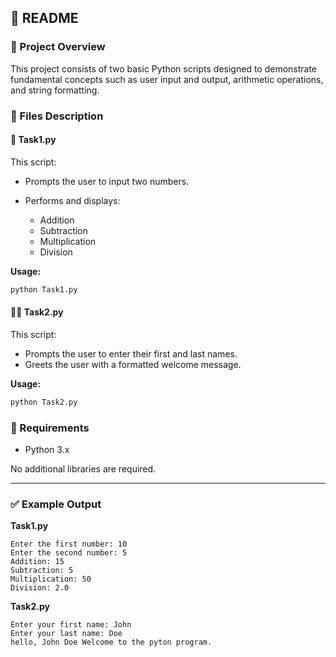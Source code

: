 ## 📝 README

### 📁 Project Overview

This project consists of two basic Python scripts designed to demonstrate fundamental concepts such as user input and output, arithmetic operations, and string formatting.

### 📄 Files Description

#### 🔢 Task1.py

This script:

* Prompts the user to input two numbers.
* Performs and displays:

  * Addition
  * Subtraction
  * Multiplication
  * Division

**Usage:**

```bash
python Task1.py
```

#### 🧑‍💻 Task2.py

This script:

* Prompts the user to enter their first and last names.
* Greets the user with a formatted welcome message.

**Usage:**

```bash
python Task2.py
```

### 📌 Requirements

* Python 3.x

No additional libraries are required.

---

### ✅ Example Output

**Task1.py**

```
Enter the first number: 10  
Enter the second number: 5  
Addition: 15  
Subtraction: 5  
Multiplication: 50  
Division: 2.0  
```

**Task2.py**

```
Enter your first name: John  
Enter your last name: Doe  
hello, John Doe Welcome to the pyton program.
```


